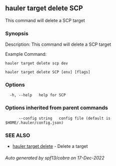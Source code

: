 ## hauler target delete SCP

This command will delete a SCP target

### Synopsis


Description:
This command will delete a SCP target

Example Command:
```
hauler target delete scp dev
```
		

```
hauler target delete SCP [env] [flags]
```

### Options

```
  -h, --help   help for SCP
```

### Options inherited from parent commands

```
      --config string   config file (default is $HOME/.hauler/config.json)
```

### SEE ALSO

* [hauler target delete](hauler_target_delete.md)	 - Delete a target

###### Auto generated by spf13/cobra on 17-Dec-2022
